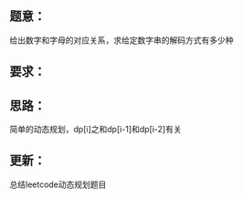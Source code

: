 ## 题意：
给出数字和字母的对应关系，求给定数字串的解码方式有多少种

## 要求：


## 思路：
简单的动态规划，dp[i]之和dp[i-1]和dp[i-2]有关

## 更新：
总结leetcode动态规划题目

